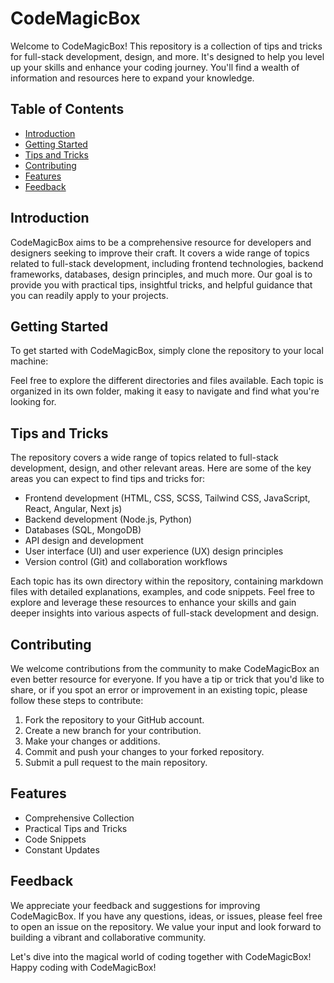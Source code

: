 # CodeMagicBox

Welcome to CodeMagicBox! This repository is a collection of tips and tricks for full-stack development, design, and more. It's designed to help you level up your skills and enhance your coding journey. You'll find a wealth of information and resources here to expand your knowledge.

## Table of Contents

- [Introduction](#introduction)
- [Getting Started](#getting-started)
- [Tips and Tricks](#tips-and-tricks)
- [Contributing](#contributing)
- [Features](#Features)
- [Feedback](#Feedback)

## Introduction

CodeMagicBox aims to be a comprehensive resource for developers and designers seeking to improve their craft. It covers a wide range of topics related to full-stack development, including frontend technologies, backend frameworks, databases, design principles, and much more. Our goal is to provide you with practical tips, insightful tricks, and helpful guidance that you can readily apply to your projects.

## Getting Started

To get started with CodeMagicBox, simply clone the repository to your local machine:


Feel free to explore the different directories and files available. Each topic is organized in its own folder, making it easy to navigate and find what you're looking for.

## Tips and Tricks

The repository covers a wide range of topics related to full-stack development, design, and other relevant areas. Here are some of the key areas you can expect to find tips and tricks for:

- Frontend development (HTML, CSS, SCSS, Tailwind CSS, JavaScript, React, Angular, Next js)
- Backend development (Node.js, Python)
- Databases (SQL, MongoDB)
- API design and development
- User interface (UI) and user experience (UX) design principles
- Version control (Git) and collaboration workflows

Each topic has its own directory within the repository, containing markdown files with detailed explanations, examples, and code snippets. Feel free to explore and leverage these resources to enhance your skills and gain deeper insights into various aspects of full-stack development and design.

## Contributing

We welcome contributions from the community to make CodeMagicBox an even better resource for everyone. If you have a tip or trick that you'd like to share, or if you spot an error or improvement in an existing topic, please follow these steps to contribute:

1. Fork the repository to your GitHub account.
2. Create a new branch for your contribution.
3. Make your changes or additions.
4. Commit and push your changes to your forked repository.
5. Submit a pull request to the main repository.

## Features

- Comprehensive Collection
- Practical Tips and Tricks
- Code Snippets
- Constant Updates

## Feedback

We appreciate your feedback and suggestions for improving CodeMagicBox. If you have any questions, ideas, or issues, please feel free to open an issue on the repository. We value your input and look forward to building a vibrant and collaborative community.

Let's dive into the magical world of coding together with CodeMagicBox!
Happy coding with CodeMagicBox!
